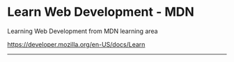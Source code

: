 # Learn Web Development - MDN

Learning Web Development from MDN learning area

https://developer.mozilla.org/en-US/docs/Learn

----------------------------------------------
